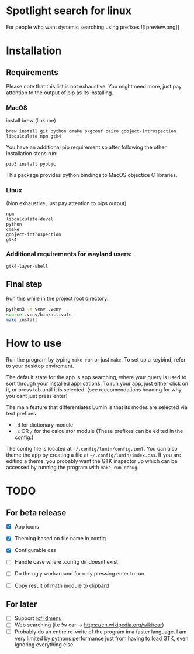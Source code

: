 # Spotlight search for linux

For people who want dynamic searching using prefixes
![[preview.png]]

# Installation

## Requirements

Please note that this list is not exhaustive.
You might need more, just pay attention to the output of pip as its installing.

### MacOS

install brew (link me)

```
brew install git python cmake pkgconf cairo gobject-introspection libqalculate npm gtk4
```

You have an additional pip requirement so after following the other installation steps run:
```
pip3 install pyobjc
```
This package provides python bindings to MacOS objectice C libraries.


### Linux
(Non exhaustive, just pay attention to pips output)
```
npm
libqalculate-devel
python
cmake
gobject-introspection
gtk4
```
### Additional requirements for wayland users:
```
gtk4-layer-shell
```

## Final step

Run this while in the project root directory:
```sh
python3 -m venv .venv
source .venv/bin/activate
make install
```


# How to use

Run the program by typing `make run` or just `make`. To set up a keybind, refer to your desktop enviroment.

The default state for the app is app searching, where your query is used to sort through your installed applications. 
To run your app, just either click on it, or press tab until it is selected.
(see reccomendations heading for why you cant just press enter)


The main feature that differentiates Lumin is that its modes are selected via text prefixes.

- `;d` for dictionary module
- `;c` OR `/` for the calculator module
(These prefixes can be edited in the config.)

The config file is located at `~/.config/lumin/config.toml`. You can also theme the app by creating a file at `~/.config/lumin/index.css`.
If you are editing a theme, you probably want the GTK inspector up which can be accessed by running the program with `make run-debug`.


# TODO
## For beta release

- [x] App icons
- [x] Theming based on file name in config
- [x] Configurable css
- [ ] Handle case where .config dir doesnt exist
- [ ] Do the ugly workaround for only pressing enter to run
- [ ] Copy result of math module to clipbard


## For later
- [ ] Support [rofi dmenu](https://github.com/davatorium/rofi/wiki/dmenu_specs)
- [ ] Web searching (i.e !w car -> https://en.wikipedia.org/wiki/car)
- [ ] Probably do an entire re-write of the program in a faster language. 
    I am very limited by pythons performance just from having to load GTK, even ignoring everything else.
